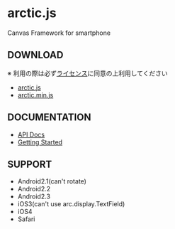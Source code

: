 arctic.js
======

Canvas Framework for smartphone


DOWNLOAD
-----------
※ 利用の際は必ず[ライセンス](http://jira-sv02.dena.local/chikazawaryou/arctic.js/raw/master/licence.txt)に同意の上利用してください
- [arctic.js](http://jira-sv02.dena.local/chikazawaryou/arctic.js/raw/master/arctic.js)
- [arctic.min.js](http://jira-sv02.dena.local/chikazawaryou/arctic.js/raw/master/arctic.min.js)


DOCUMENTATION
-----------
- [API Docs]()
- [Getting Started]()

SUPPORT
-----------
- Android2.1(can't rotate)
- Android2.2
- Android2.3
- iOS3(can't use arc.display.TextField)
- iOS4
- Safari

